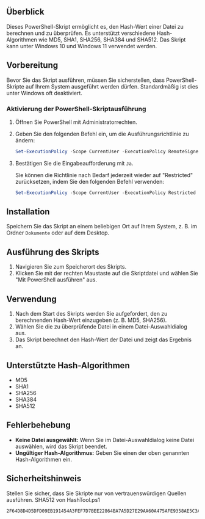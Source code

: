 ## Überblick
Dieses PowerShell-Skript ermöglicht es, den Hash-Wert einer Datei zu berechnen und zu überprüfen. Es unterstützt verschiedene Hash-Algorithmen wie MD5, SHA1, SHA256, SHA384 und SHA512. Das Skript kann unter Windows 10 und Windows 11 verwendet werden.

## Vorbereitung
Bevor Sie das Skript ausführen, müssen Sie sicherstellen, dass PowerShell-Skripte auf Ihrem System ausgeführt werden dürfen. Standardmäßig ist dies unter Windows oft deaktiviert.

### Aktivierung der PowerShell-Skriptausführung
1. Öffnen Sie PowerShell mit Administratorrechten.
2. Geben Sie den folgenden Befehl ein, um die Ausführungsrichtlinie zu ändern:
   ```powershell
   Set-ExecutionPolicy -Scope CurrentUser -ExecutionPolicy RemoteSigned
   ```
3. Bestätigen Sie die Eingabeaufforderung mit `Ja`.

   Sie können die Richtlinie nach Bedarf jederzeit wieder auf "Restricted" zurücksetzen, indem Sie den folgenden Befehl verwenden:
   ```powershell
   Set-ExecutionPolicy -Scope CurrentUser -ExecutionPolicy Restricted
   ```

## Installation
Speichern Sie das Skript an einem beliebigen Ort auf Ihrem System, z. B. im Ordner `Dokumente` oder auf dem Desktop.

## Ausführung des Skripts
1. Navigieren Sie zum Speicherort des Skripts.
2. Klicken Sie mit der rechten Maustaste auf die Skriptdatei und wählen Sie "Mit PowerShell ausführen" aus.

## Verwendung
1. Nach dem Start des Skripts werden Sie aufgefordert, den zu berechnenden Hash-Wert einzugeben (z. B. MD5, SHA256).
2. Wählen Sie die zu überprüfende Datei in einem Datei-Auswahldialog aus.
3. Das Skript berechnet den Hash-Wert der Datei und zeigt das Ergebnis an.

## Unterstützte Hash-Algorithmen
- MD5
- SHA1
- SHA256
- SHA384
- SHA512

## Fehlerbehebung
- **Keine Datei ausgewählt:** Wenn Sie im Datei-Auswahldialog keine Datei auswählen, wird das Skript beendet.
- **Ungültiger Hash-Algorithmus:** Geben Sie einen der oben genannten Hash-Algorithmen ein.

## Sicherheitshinweis
Stellen Sie sicher, dass Sie Skripte nur von vertrauenswürdigen Quellen ausführen.
SHA512 von HashTool.ps1
```text
2F64D8D4D5DFD09EB191454A3FEF7D7BEE22864BA7A5D27E29AA60A475AFE9358AE5C3ADE4F159CC4A16B3043D830A1766152CE5EA9F7FE91D52725A7D99D60D
```
